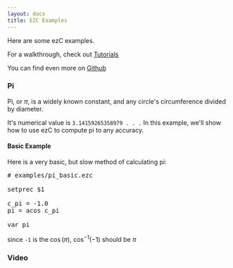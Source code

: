 ```yaml
---
layout: docs
title: EZC Examples
---
```


Here are some ezC examples.

For a walkthrough, check out [Tutorials]({{site.ezc_docs}}/tutorials)

You can find even more on [Github](https://github.com/ChemicalDevelopment/ezc/tree/master/examples)

### Pi

Pi, or $\pi$, is a widely known constant, and any circle's circumference divided by diameter.

It's numerical value is `3.14159265358979 . . .` In this example, we'll show how to use ezC to compute pi to any accuracy.

#### Basic Example

Here is a very basic, but slow method of calculating pi:

<pre>
# examples/pi_basic.ezc

setprec $1

c_pi = -1.0
pi = acos c_pi

var pi
</pre>

since `-1` is the $\cos(\pi)$, $\cos^{-1}(-1)$ should be $\pi$

### Video